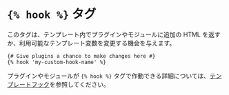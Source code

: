 # `{% hook %}` タグ

このタグは、テンプレート内でプラグインやモジュールに追加の HTML を返すか、利用可能なテンプレート変数を変更する機会を与えます。

```twig
{# Give plugins a chance to make changes here #}
{% hook 'my-custom-hook-name' %}
```

プラグインやモジュールが `{% hook %}` タグで作動できる詳細については、[テンプレートフック](../../extend/template-hooks.md)を参照してください。